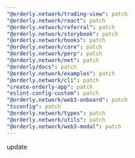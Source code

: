 ```yaml
---
"@orderly.network/trading-view": patch
"@orderly.network/react": patch
"@orderly.network/referral": patch
"@orderly.network/storybook": patch
"@orderly.network/hooks": patch
"@orderly.network/core": patch
"@orderly.network/perp": patch
"@orderly.network/net": patch
"@orderly/docs": patch
"@orderly.network/examples": patch
"@orderly.network/cli": patch
"create-orderly-app": patch
"eslint-config-custom": patch
"@orderly.network/web3-onboard": patch
"tsconfig": patch
"@orderly.network/types": patch
"@orderly.network/utils": patch
"@orderly.network/web3-modal": patch
---
```


update
